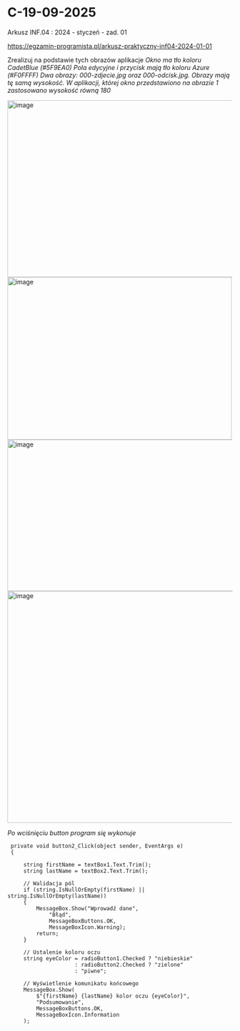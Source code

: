 # C-19-09-2025
Arkusz INF.04 : 2024 - styczeń - zad. 01 

https://egzamin-programista.pl/arkusz-praktyczny-inf04-2024-01-01

Zrealizuj na podstawie tych obrazów aplikacje 
*Okno ma tło koloru CadetBlue (#5F9EA0)*
*Pola edycyjne i przycisk mają tło koloru Azure (#F0FFFF)*
*Dwa obrazy: 000-zdjecie.jpg oraz 000-odcisk.jpg. Obrazy mają tę samą wysokość. W aplikacji, której okno przedstawiono na obrazie 1 zastosowano wysokość równą 180*

<img width="903" height="396" alt="image" src="https://github.com/user-attachments/assets/294bcb89-ed1a-4805-92e2-eb4271ac2867" />

<img width="502" height="364" alt="image" src="https://github.com/user-attachments/assets/ff21bbf5-44ca-46b3-94c8-351c80a1d2fd" />

<img width="801" height="339" alt="image" src="https://github.com/user-attachments/assets/6510cf2f-d28b-49e9-aead-0ed5057c5318" />

<img width="868" height="519" alt="image" src="https://github.com/user-attachments/assets/fe6d3698-dba3-43b2-ad56-306cb2078d56" />

*Po wciśnięciu button program się wykonuje*

```
 private void button2_Click(object sender, EventArgs e)
 {

     string firstName = textBox1.Text.Trim();
     string lastName = textBox2.Text.Trim();

     // Walidacja pól
     if (string.IsNullOrEmpty(firstName) || string.IsNullOrEmpty(lastName))
     {
         MessageBox.Show("Wprowadź dane",
             "Błąd",
             MessageBoxButtons.OK,
             MessageBoxIcon.Warning);
         return;
     }

     // Ustalenie koloru oczu
     string eyeColor = radioButton1.Checked ? "niebieskie"
                     : radioButton2.Checked ? "zielone"
                     : "piwne";

     // Wyświetlenie komunikatu końcowego
     MessageBox.Show(
         $"{firstName} {lastName} kolor oczu {eyeColor}",
         "Podsumowanie",
         MessageBoxButtons.OK,
         MessageBoxIcon.Information
     );

```



